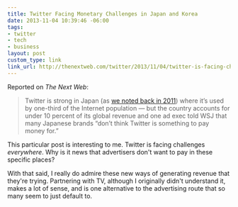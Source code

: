 ```yaml
---
title: Twitter Facing Monetary Challenges in Japan and Korea
date: 2013-11-04 10:39:46 -06:00
tags:
- twitter
- tech
- business
layout: post
custom_type: link
link_url: http://thenextweb.com/twitter/2013/11/04/twitter-is-facing-challenges-making-money-in-japan-and-korea
---
```


Reported on *The Next Web*:

>Twitter is strong in Japan (as [we noted back in 2011](http://thenextweb.com/socialmedia/2011/02/02/why-twitter-outguns-facebook-in-japan/)) where it’s used by one-third of the Internet population — but the country accounts for under 10 percent of its global revenue and one ad exec told WSJ that many Japanese brands “don’t think Twitter is something to pay money for.”

This particular post is interesting to me. Twitter is facing challenges *everywhere*. Why is it news that advertisers don't want to pay in these specific places?

With that said, I really do admire these new ways of generating revenue that they're trying. Partnering with TV, although I originally didn't understand it, makes a lot of sense, and is one alternative to the advertising route that so many seem to just default to.

